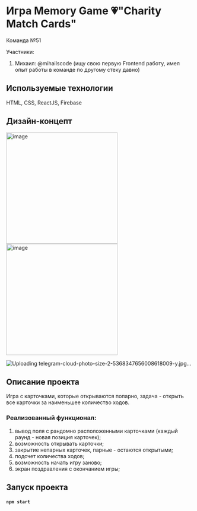 # Игра Memory Game 💗"Charity Match Cards"

Команда №51

Участники:
1. Михаил: @mihailscode
   (ищу свою первую Frontend работу, имел опыт работы в команде по другому стеку давно)

## Используемые технологии
HTML, CSS, ReactJS, Firebase 

## Дизайн-концепт
<img width="300" alt="image" src="https://github.com/smplcod/charity-match-cards/assets/87027979/f2e4c398-d9e8-4559-8abb-ca7160d8a2d2"><img width="300" alt="image" src="https://github.com/smplcod/charity-match-cards/assets/87027979/f2e4c398-d9e8-4559-8abb-ca7160d8a2d2">

![Uploading telegram-cloud-photo-size-2-5368347656008618009-y.jpg…]()


## Описание проекта
Игра с карточками, которые открываются попарно, задача - открыть все карточки за наименьшее количество ходов.

### Реализованный функционал:

1. вывод поля с рандомно расположенными карточками (каждый раунд - новая позиция карточек);
2. возможность открывать карточки;
3. закрытие непарных карточек, парные - остаются открытыми;
4. подсчет количества ходов;
5. возможность начать игру заново;
6. экран поздравления с окончанием игры;

## Запуск проекта
#### `npm start`
